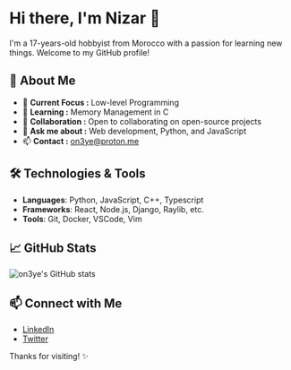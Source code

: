 # Hi there, I'm Nizar 👋
I'm a 17-years-old hobbyist from Morocco with a passion for learning new things. Welcome to my GitHub profile!

## 🚀 About Me
- 🔭 **Current Focus :** Low-level Programming
- 🌱 **Learning :** Memory Management in C
- 👯 **Collaboration :** Open to collaborating on open-source projects
- 💬 **Ask me about :** Web development, Python, and JavaScript
- 📫 **Contact :** [on3ye@proton.me](mailto:on3ye@proton.me)

## 🛠️ Technologies & Tools
- **Languages**: Python, JavaScript, C++, Typescript
- **Frameworks**: React, Node.js, Django, Raylib, etc.
- **Tools**: Git, Docker, VSCode, Vim

## 📈 GitHub Stats
![on3ye's GitHub stats](https://github-readme-stats.vercel.app/api?username=on3ye&show_icons=true&theme=radical)

## 📫 Connect with Me
- [LinkedIn](https://www.linkedin.com/in/on3ye)
- [Twitter](https://twitter.com/on3ye)

Thanks for visiting! ✨
